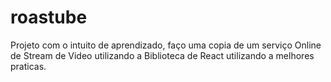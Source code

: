 # roastube
Projeto com o intuito de aprendizado, faço uma copia de um serviço Online de Stream de Video utilizando a Biblioteca de React utilizando a melhores praticas.
